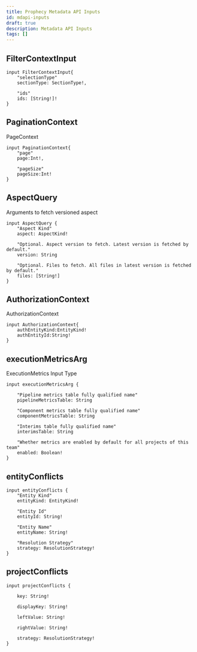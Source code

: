 ```yaml
---
title: Prophecy Metadata API Inputs
id: mdapi-inputs
draft: true
description: Metadata API Inputs
tags: []
---
```


## FilterContextInput

```
input FilterContextInput{
    "selectionType"
    sectionType: SectionType!,

    "ids"
    ids: [String!]!
}
```

## PaginationContext

PageContext

```
input PaginationContext{
    "page"
    page:Int!,

    "pageSize"
    pageSize:Int!
}
```

## AspectQuery

Arguments to fetch versioned aspect

```
input AspectQuery {
    "Aspect Kind"
    aspect: AspectKind!

    "Optional. Aspect version to fetch. Latest version is fetched by default."
    version: String

    "Optional. Files to fetch. All files in latest version is fetched by default."
    files: [String!]
}
```

## AuthorizationContext

AuthorizationContext

```
input AuthorizationContext{
    authEntityKind:EntityKind!
    authEntityId:String!
}
```

## executionMetricsArg

ExecutionMetrics Input Type

```
input executionMetricsArg {

    "Pipeline metrics table fully qualified name"
    pipelineMetricsTable: String

    "Component metrics table fully qualified name"
    componentMetricsTable: String

    "Interims table fully qualified name"
    interimsTable: String

    "Whether metrics are enabled by default for all projects of this team"
    enabled: Boolean!
}
```

## entityConflicts

```
input entityConflicts {
    "Entity Kind"
    entityKind: EntityKind!

    "Entity Id"
    entityId: String!

    "Entity Name"
    entityName: String!

    "Resolution Strategy"
    strategy: ResolutionStrategy!
}
```

## projectConflicts

```
input projectConflicts {

    key: String!

    displayKey: String!

    leftValue: String!

    rightValue: String!

    strategy: ResolutionStrategy!
}
```
